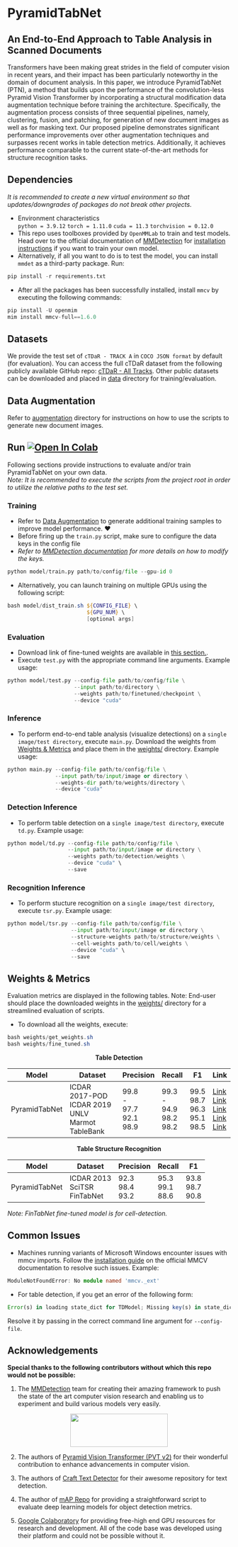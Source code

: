 # PyramidTabNet

## An End-to-End Approach to Table Analysis in Scanned Documents

Transformers have been making great strides in the field of computer vision in recent years, and their impact has been particularly noteworthy in the domain of document analysis. In this paper, we introduce PyramidTabNet (PTN), a method that builds upon the performance of the convolution-less Pyramid Vision Transformer by incorporating a structural modification data augmentation technique before training the architecture. Specifically, the augmentation process consists of three sequential pipelines, namely, clustering, fusion, and patching, for generation of new document images as well as for masking text. Our proposed pipeline demonstrates significant performance improvements over other augmentation techniques and surpasses recent works in table detection metrics. Additionally, it achieves performance comparable to the current state-of-the-art methods for structure recognition tasks.


## Dependencies
_It is recommended to create a new virtual environment so that updates/downgrades of packages do not break other projects._

- Environment characteristics
  <br/>`python = 3.9.12` `torch = 1.11.0` `cuda = 11.3` `torchvision = 0.12.0`
- This repo uses toolboxes provided by `OpenMMLab` to train and test models. Head over to the official documentation of [MMDetection](https://github.com/open-mmlab/mmdetection) for [installation instructions](https://mmdetection.readthedocs.io/en/latest/) if you want to train your own model.
- Alternatively, if all you want to do is to test the model, you can install `mmdet` as a third-party package. Run:
```python
pip install -r requirements.txt
```
- After all the packages has been successfully installed, install `mmcv` by executing the following commands:
```python
pip install -U openmim
mim install mmcv-full==1.6.0
```
## Datasets

We provide the test set of `cTDaR - TRACK A` in `COCO JSON format` by default (for evaluation). You can access the full cTDaR dataset from the following publicly available GitHub repo: [cTDaR - All Tracks](https://github.com/cndplab-founder/ICDAR2019_cTDaR). Other public datasets can be downloaded and placed in [data](data/) directory for training/evaluation.

## Data Augmentation

Refer to [augmentation](augmentation#data-augmentation) directory for instructions on how to use the scripts to generate new document images.

## Run <a href="https://colab.research.google.com/github/muhd-umer/pyramidtabnet/blob/main/resources/pyramidtabnet.ipynb"><img src="https://colab.research.google.com/assets/colab-badge.svg" alt="Open In Colab"/> </a>

Following sections provide instructions to evaluate and/or train PyramidTabNet on your own data.<br/>
_Note: It is recommended to execute the scripts from the project root in order to utilize the relative paths to the test set._

### Training

- Refer to [Data Augmentation](augmentation) to generate additional training samples to improve model performance. ❤️
- Before firing up the `train.py` script, make sure to configure the data keys in the config file
- _Refer to [MMDetection documentation](https://mmdetection.readthedocs.io/en/latest/2_new_data_model.html#train-with-customized-datasets) for more details on how to modify the keys._

```python
python model/train.py path/to/config/file --gpu-id 0
```

- Alternatively, you can launch training on multiple GPUs using the following script:

```powershell
bash model/dist_train.sh ${CONFIG_FILE} \
                         ${GPU_NUM} \
                         [optional args]
```

### Evaluation

- Download link of fine-tuned weights are available in [this section.](#weights--metrics).
- Execute `test.py` with the appropriate command line arguments. Example usage:

```python
python model/test.py --config-file path/to/config/file \
                     --input path/to/directory \
                     --weights path/to/finetuned/checkpoint \
                     --device "cuda"
```

### Inference

- To perform end-to-end table analysis (visualize detections) on a `single image/test directory`, execute `main.py`. Download the weights from [Weights & Metrics](#weights--metrics) and place them in the [weights/](weights/) directory. Example usage:

```python
python main.py --config-file path/to/config/file \
               --input path/to/input/image or directory \
               --weights-dir path/to/weights/directory \
               --device "cuda"
```

### Detection Inference

- To perform table detection on a `single image/test directory`, execute `td.py`. Example usage:

```python
python model/td.py --config-file path/to/config/file \
                   --input path/to/input/image or directory \
                   --weights path/to/detection/weights \
                   --device "cuda" \
                   --save
```

### Recognition Inference

- To perform stucture recognition on a `single image/test directory`, execute `tsr.py`. Example usage:

```python
python model/tsr.py --config-file path/to/config/file \
                    --input path/to/input/image or directory \
                    --structure-weights path/to/structure/weights \
                    --cell-weights path/to/cell/weights \
                    --device "cuda" \
                    --save
```

## Weights & Metrics

Evaluation metrics are displayed in the following tables. Note: End-user should place the downloaded weights in the [weights/](weights/) directory for a streamlined evaluation of scripts.

- To download all the weights, execute:
```powershell
bash weights/get_weights.sh
bash weights/fine_tuned.sh
```
<div align="center">

**Table Detection**

| <div align="center">Model</div> | <div align="center">Dataset</div> | <div align="center">Precision</div> | <div align="center">Recall</div> | <div align="center">F1</div> | <div align="center">Link</div> |
| --- | --- | --- | --- | --- | --- |
| PyramidTabNet | ICDAR 2017-POD <br> ICDAR 2019 <br> UNLV <br> Marmot <br> TableBank <br> | 99.8 <br> - <br> 97.7 <br> 92.1 <br> 98.9 | 99.3 <br> - <br> 94.9 <br> 98.2 <br> 98.2 | 99.5 <br> 98.7 <br> 96.3 <br> 95.1 <br> 98.5 | [Link](https://github.com/muhd-umer/pyramidtabnet/releases/download/v0.1.0/icdar2017.pth) <br> [Link](https://github.com/muhd-umer/pyramidtabnet/releases/download/v0.1.0/icdar2019.pth) <br> [Link](https://github.com/muhd-umer/pyramidtabnet/releases/download/v0.1.0/unlv.pth) <br> [Link](https://github.com/muhd-umer/pyramidtabnet/releases/download/v0.1.0/marmot.pth) <br> [Link](https://github.com/muhd-umer/pyramidtabnet/releases/download/v0.1.0/tablebank.pth) |

</div>

<div align="center">

**Table Structure Recognition**

| <div align="center">Model</div> | <div align="center">Dataset</div> | <div align="center">Precision</div> | <div align="center">Recall</div> | <div align="center">F1</div> |
| --- | --- | --- | --- | --- |
| PyramidTabNet | ICDAR 2013 <br> SciTSR <br> FinTabNet <br>| 92.3 <br> 98.4 <br> 93.2 | 95.3 <br> 99.1 <br> 88.6 | 93.8 <br> 98.7 <br> 90.8|

</div> 

_Note: FinTabNet fine-tuned model is for cell-detection._

<div align="center">

</div>

## Common Issues
- Machines running variants of Microsoft Windows encounter issues with mmcv imports. Follow the [installation guide](https://mmcv.readthedocs.io/en/latest/get_started/installation.html) on the official MMCV documentation to resolve such issues. Example:

```TypeScript
ModuleNotFoundError: No module named 'mmcv._ext'
```

- For table detection, if you get an error of the following form:

```TypeScript
Error(s) in loading state_dict for TDModel; Missing key(s) in state_dict
```

Resolve it by passing in the correct command line argument for `--config-file`.

## Acknowledgements

**Special thanks to the following contributors without which this repo would not be possible:**

1. The [MMDetection](https://github.com/open-mmlab/mmdetection) team for creating their amazing framework to push the state of the art computer vision research and enabling us to experiment and build various models very easily.
<p align="center">
   <a href="https://github.com/open-mmlab/mmdetection"><img width="220" height="75" src="https://raw.githubusercontent.com/open-mmlab/mmdetection/master/resources/mmdet-logo.png"/></a>
</p>

2. The authors of [Pyramid Vision Transformer (PVT v2)](https://arxiv.org/pdf/2106.13797.pdf) for their wonderful contribution to enhance advancements in computer vision.

3. The authors of [Craft Text Detector](https://arxiv.org/abs/1904.01941) for their awesome repository for text detection.

4. The author of [mAP Repo](https://github.com/Cartucho/mAP) for providing a straightforward script to evaluate deep learning models for object detection metrics.

5. [Google Colaboratory](https://github.com/googlecolab) for providing free-high end GPU resources for research and development. All of the code base was developed using their platform and could not be possible without it.
